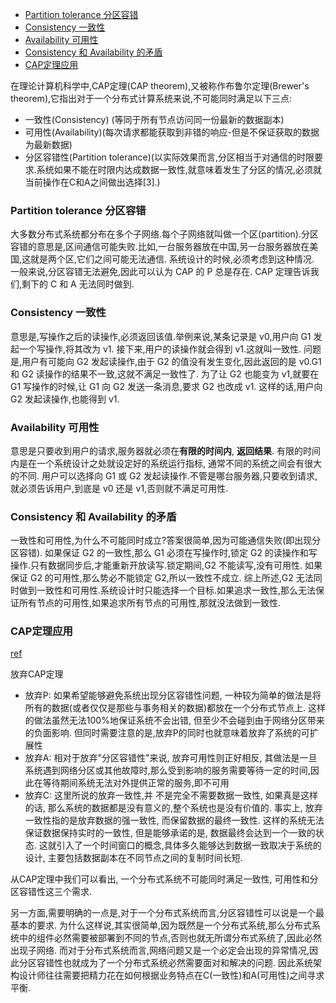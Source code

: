 - [Partition tolerance 分区容错](#partition-tolerance-分区容错)
- [Consistency 一致性](#consistency-一致性)
- [Availability 可用性](#availability-可用性)
- [Consistency 和 Availability 的矛盾](#consistency-和-availability-的矛盾)
- [CAP定理应用](#cap定理应用)

在理论计算机科学中,CAP定理(CAP theorem),又被称作布鲁尔定理(Brewer's theorem),它指出对于一个分布式计算系统来说,不可能同时满足以下三点:

- 一致性(Consistency) (等同于所有节点访问同一份最新的数据副本)
- 可用性(Availability)(每次请求都能获取到非错的响应-但是不保证获取的数据为最新数据)
- 分区容错性(Partition tolerance)(以实际效果而言,分区相当于对通信的时限要求.系统如果不能在时限内达成数据一致性,就意味着发生了分区的情况,必须就当前操作在C和A之间做出选择[3].)

### Partition tolerance 分区容错
大多数分布式系统都分布在多个子网络.每个子网络就叫做一个区(partition).分区容错的意思是,区间通信可能失败.比如,一台服务器放在中国,另一台服务器放在美国,这就是两个区,它们之间可能无法通信.
系统设计的时候,必须考虑到这种情况.
一般来说,分区容错无法避免,因此可以认为 CAP 的 P 总是存在.
CAP 定理告诉我们,剩下的 C 和 A 无法同时做到.

### Consistency 一致性
意思是,写操作之后的读操作,必须返回该值.举例来说,某条记录是 v0,用户向 G1 发起一个写操作,将其改为 v1.
接下来,用户的读操作就会得到 v1.这就叫一致性.
问题是,用户有可能向 G2 发起读操作,由于 G2 的值没有发生变化,因此返回的是 v0.G1 和 G2 读操作的结果不一致,这就不满足一致性了.
为了让 G2 也能变为 v1,就要在 G1 写操作的时候,让 G1 向 G2 发送一条消息,要求 G2 也改成 v1.
这样的话,用户向 G2 发起读操作,也能得到 v1.

### Availability 可用性
意思是只要收到用户的请求,服务器就必须在**有限的时间内**, **返回结果**.
有限的时间内是在一个系统设计之处就设定好的系统运行指标, 通常不同的系统之间会有很大的不同.
用户可以选择向 G1 或 G2 发起读操作.不管是哪台服务器,只要收到请求,就必须告诉用户,到底是 v0 还是 v1,否则就不满足可用性.

### Consistency 和 Availability 的矛盾
一致性和可用性,为什么不可能同时成立?答案很简单,因为可能通信失败(即出现分区容错).
如果保证 G2 的一致性,那么 G1 必须在写操作时,锁定 G2 的读操作和写操作.只有数据同步后,才能重新开放读写.锁定期间,G2 不能读写,没有可用性.
如果保证 G2 的可用性,那么势必不能锁定 G2,所以一致性不成立.
综上所述,G2 无法同时做到一致性和可用性.系统设计时只能选择一个目标.如果追求一致性,那么无法保证所有节点的可用性,如果追求所有节点的可用性,那就没法做到一致性.

### CAP定理应用
[ref](https://blog.csdn.net/zhangyufeijiangxi/article/details/78286364)

放弃CAP定理

- 放弃P: 如果希望能够避免系统出现分区容错性问题, 一种较为简单的做法是将所有的数据(或者仅仅是那些与事务相关的数据)都放在一个分布式节点上.
  这样的做法虽然无法100%地保证系统不会出错, 但至少不会碰到由于网络分区带来的负面影响. 但同时需要注意的是,放弃P的同时也就意味着放弃了系统的可扩展性
- 放弃A: 相对于放弃"分区容错性"来说, 放弃可用性则正好相反, 其做法是一旦系统遇到网络分区或其他故障时,那么受到影响的服务需要等待一定的时间,因此在等待期间系统无法对外提供正常的服务,即不可用
- 放弃C: 这里所说的放弃一致性,并 不是完全不需要数据一致性, 如果真是这样的话, 那么系统的数据都是没有意义的,整个系统也是没有价值的.
  事实上, 放弃一致性指的是放弃数据的强一致性, 而保留数据的最终一致性. 这样的系统无法保证数据保持实时的一致性, 但是能够承诺的是, 数据最终会达到一个一致的状态.
  这就引入了一个时间窗口的概念,具体多久能够达到数据一致取决于系统的设计, 主要包括数据副本在不同节点之间的复制时间长短.

从CAP定理中我们可以看出, 一个分布式系统不可能同时满足一致性, 可用性和分区容错性这三个需求.

另一方面,需要明确的一点是,对于一个分布式系统而言,分区容错性可以说是一个最基本的要求.
为什么这样说,其实很简单,因为既然是一个分布式系统,那么分布式系统中的组件必然需要被部署到不同的节点,否则也就无所谓分布式系统了,因此必然出现子网络.
而对于分布式系统而言,网络问题又是一个必定会出现的异常情况,因此分区容错性也就成为了一个分布式系统必然需要面对和解决的问题.
因此系统架构设计师往往需要把精力花在如何根据业务特点在C(一致性)和A(可用性)之间寻求平衡.
